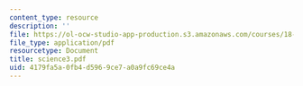 ```yaml
---
content_type: resource
description: ''
file: https://ol-ocw-studio-app-production.s3.amazonaws.com/courses/18-996-random-matrix-theory-and-its-applications-spring-2004/4179fa5a0fb4d5969ce7a0a9fc69ce4a_science3.pdf
file_type: application/pdf
resourcetype: Document
title: science3.pdf
uid: 4179fa5a-0fb4-d596-9ce7-a0a9fc69ce4a
---
```

